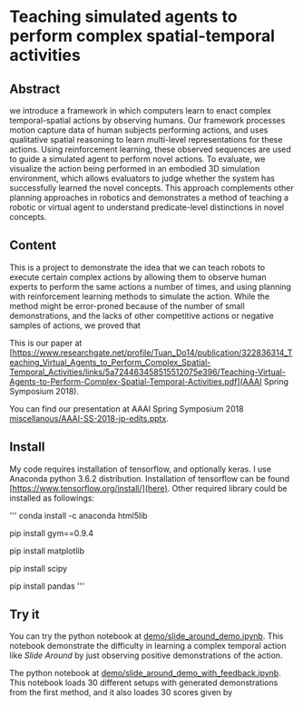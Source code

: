 # Teaching simulated agents to perform complex spatial-temporal activities

## Abstract

we introduce a framework in which computers learn to enact complex temporal-spatial actions by observing humans. Our framework processes  motion capture data of human subjects performing actions, and uses qualitative spatial reasoning to learn multi-level representations for
these actions. Using reinforcement learning, these observed sequences are used to guide a simulated agent to perform novel actions. To evaluate, we visualize the action being performed in an embodied 3D simulation environment, which allows evaluators to judge whether the system has successfully learned the novel concepts. This approach complements other planning approaches in robotics and demonstrates a method of teaching a robotic or virtual agent to understand predicate-level distinctions in novel concepts.

## Content

This is a project to demonstrate the idea that we can teach robots to execute certain complex actions by allowing them to observe human experts to perform the same actions a number of times, and using planning with reinforcement learning methods to simulate the action. While the method might be error-proned because of the number of small demonstrations, and the lacks of other competitive actions or negative samples of actions, we proved that 

This is our paper at [https://www.researchgate.net/profile/Tuan_Do14/publication/322836314_Teaching_Virtual_Agents_to_Perform_Complex_Spatial-Temporal_Activities/links/5a724463458515512075e396/Teaching-Virtual-Agents-to-Perform-Complex-Spatial-Temporal-Activities.pdf](AAAI Spring Symposium 2018). 

You can find our presentation at AAAI Spring Symposium 2018 [miscellanous/AAAI-SS-2018-jp-edits.pptx](here).

## Install

My code requires installation of tensorflow, and optionally keras. I use Anaconda python 3.6.2 distribution. Installation of tensorflow can be found [https://www.tensorflow.org/install/](here). Other required library could be installed as followings:

'''
conda install -c anaconda html5lib

pip install gym==0.9.4

pip install matplotlib

pip install scipy

pip install pandas
'''

## Try it

You can try the python notebook at [demo/slide_around_demo.ipynb](slide_around_demo). This notebook demonstrate the difficulty in learning a complex temporal action like *Slide Around* by just observing positive demonstrations of the action. 

The python notebook at [demo/slide_around_demo_with_feedback.ipynb](slide_around_demo_with_feedback). This notebook loads 30 different setups with generated demonstrations from the first method, and it also loades 30 scores given by  

